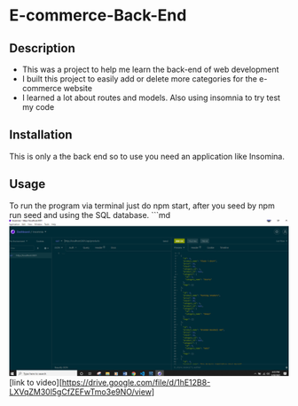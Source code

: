 # E-commerce-Back-End

## Description
- This was a project to help me learn the back-end of web development
- I built this project to easily add or delete more categories for the e-commerce website
- I learned a lot about routes and models. Also using insomnia to try test my code

## Installation
This is only a the back end so to use you need an application like Insomina.
## Usage
To run the program via terminal just do npm start, after you seed by npm run seed and using the SQL database.
    ```md
    ![backend screen shot](assets/images/ecommerce.png)
   [link to video][https://drive.google.com/file/d/1hE12B8-LXVqZM30l5gCfZEFwTmo3e9NO/view]